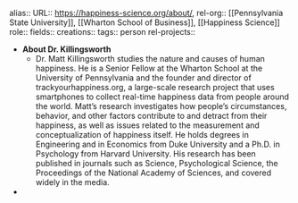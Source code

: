 alias::
URL:: https://happiness-science.org/about/,
rel-org:: [[Pennsylvania State University]], [[Wharton School of Business]], [[Happiness Science]]
role::
fields::
creations::
tags:: person
rel-projects::


- **About Dr. Killingsworth**
	- Dr. Matt Killingsworth studies the nature and causes of human happiness. He is a Senior Fellow at the Wharton School at the University of Pennsylvania and the founder and director of trackyourhappiness.org, a large-scale research project that uses smartphones to collect real-time happiness data from people around the world. Matt’s research investigates how people’s circumstances, behavior, and other factors contribute to and detract from their happiness, as well as issues related to the measurement and conceptualization of happiness itself. He holds degrees in Engineering and in Economics from Duke University and a Ph.D. in Psychology from Harvard University. His research has been published in journals such as Science, Psychological Science, the Proceedings of the National Academy of Sciences, and covered widely in the media.
-
